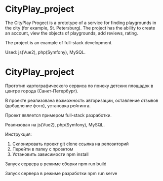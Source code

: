 # CityPlay_project

The CityPlay Progect is a prototype of a service for finding playgrounds in the city (for example, St. Petersburg). 
The project has the ability to create an account, view the objects of playgrounds, add reviews, rating.

The project is an example of full-stack development. 

Used: js(Vue2), php(Symfony), MySQL.


# CityPlay_project

Прототип картографического сервиса по поиску детских площадок в центре города (Санкт-Петербург).

В проекте реализована возможность авторизации, оставление отзывов (добавление фото), установка рейтинга.

Проект является примером full-stack разработки. 

Реализован на js(Vue2), php(Symfony), MySQL.

Инструкция:
1. Склонировать проект git clone ссылка на репозиторий
2. Перейти в папку с проектом
3. Установить зависимости npm install

Запуск сервера в режиме сборки
npm run build

Запуск сервера в режиме разработки
npm run serve
